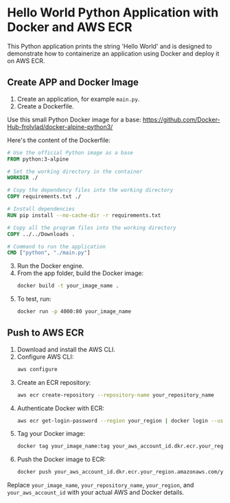 # Hello World Python Application with Docker and AWS ECR

This Python application prints the string 'Hello World' and is designed to demonstrate how to containerize an application using Docker and deploy it on AWS ECR.

## Create APP and Docker Image

1) Create an application, for example `main.py`.
2) Create a Dockerfile.

Use this small Python Docker image for a base:
https://github.com/Docker-Hub-frolvlad/docker-alpine-python3/

Here's the content of the Dockerfile:

```Dockerfile
# Use the official Python image as a base
FROM python:3-alpine

# Set the working directory in the container
WORKDIR ./

# Copy the dependency files into the working directory
COPY requirements.txt ./

# Install dependencies
RUN pip install --no-cache-dir -r requirements.txt

# Copy all the program files into the working directory
COPY ../../Downloads .

# Command to run the application
CMD ["python", "./main.py"]
```

3) Run the Docker engine.
4) From the app folder, build the Docker image:
   ```bash
   docker build -t your_image_name .
   ```
5) To test, run:
   ```bash
   docker run -p 4000:80 your_image_name
   ```

## Push to AWS ECR

1) Download and install the AWS CLI.
2) Configure AWS CLI:
   ```bash
   aws configure
   ```
3) Create an ECR repository:
   ```bash
   aws ecr create-repository --repository-name your_repository_name
   ```
4) Authenticate Docker with ECR:
   ```bash
   aws ecr get-login-password --region your_region | docker login --username AWS --password-stdin your_aws_account_id.dkr.ecr.your_region.amazonaws.com
   ```
5) Tag your Docker image:
   ```bash
   docker tag your_image_name:tag your_aws_account_id.dkr.ecr.your_region.amazonaws.com/your_repository_name:tag
   ```
6) Push the Docker image to ECR:
   ```bash
   docker push your_aws_account_id.dkr.ecr.your_region.amazonaws.com/your_repository_name:tag
   ```

Replace `your_image_name`, `your_repository_name`, `your_region`, and `your_aws_account_id` with your actual AWS and Docker details.
